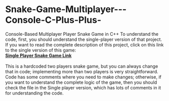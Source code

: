 # Snake-Game-Multiplayer---Console-C-Plus-Plus-
Console-Based Multiplayer Player Snake Game in C++
To understand the code, first, you should understand the single-player version of that project. <br />
If you want to read the complete description of this project, click on this link to the single version of this game: <br />
**[Single Player Snake Game Link](https://github.com/AbdullahMushtaq78/Snake-Game---Console-C-)** <br />
<br />
This is a hardcoded two players snake game, but you can always change that in code; implementing more than two players is very straightforward. Code has some comments where you need to make changes; otherwise, if you want to understand the complete logic of the game, then you should check the file in the Single player version, which has lots of comments in it for understanding the code.

